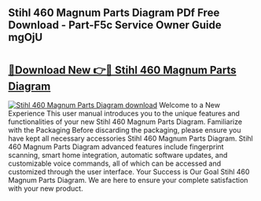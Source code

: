## Stihl 460 Magnum Parts Diagram PDf Free Download - Part-F5c Service Owner Guide mgOjU

# <h2><a href="http://dfk1bs3.blite.top/?on=Stihl+460+Magnum+Parts+Diagram">🔗Download New 👉🔴 Stihl 460 Magnum Parts Diagram</a></h2>

[![Stihl 460 Magnum Parts Diagram download](https://i.imgur.com/lujVjoI.png)](http://dfk1bs3.blite.top/?on=Stihl+460+Magnum+Parts+Diagram)
Welcome to a New Experience This user manual introduces you to the unique features and functionalities of your new Stihl 460 Magnum Parts Diagram. Familiarize with the Packaging Before discarding the packaging, please ensure you have kept all necessary accessories Stihl 460 Magnum Parts Diagram. Stihl 460 Magnum Parts Diagram advanced features include fingerprint scanning, smart home integration, automatic software updates, and customizable voice commands, all of which can be accessed and customized through the user interface. Your Success is Our Goal Stihl 460 Magnum Parts Diagram. We are here to ensure your complete satisfaction with your new product.
